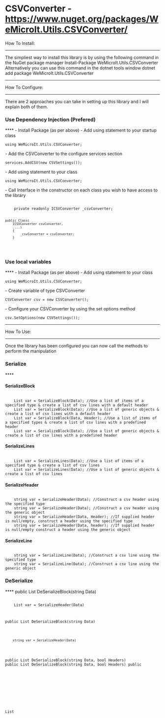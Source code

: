 CSVConverter - https://www.nuget.org/packages/WeMicroIt.Utils.CSVConverter/
===========

How To Install:
****
The simpliest way to install this library is by using the following command in the NuGet package manager
    Install-Package WeMicroIt.Utils.CSVConverter
Alternatively you can use this command in the dotnet tools window
    dotnet add package WeMicroIt.Utils.CSVConverter

---

How To Configure:
****
There are 2 approaches you can take in setting up this library and I will explain both of them.

<h3>Use Dependency Injection (Prefered)</h3>
****
- Install Package (as per above)
- Add using statement to your startup class
<pre><code>using WeMicroIt.Utils.CSVConverter;</code></pre>
- Add the CSVConverter to the configure services section
<pre><code>services.AddCSV(new CSVSettings());</code></pre>
- Add using statement to your class
<pre><code>using WeMicroIt.Utils.CSVConverter;</code></pre>
- Call Interface in the constructor on each class you wish to have access to the library
<pre><code>
    private readonly ICSVConverter _csvConverter;

    public Class(
        ICSVConverter csvConverter,
        ....)
        {
            _csvConverter = csvConverter;
        }
</code></pre>

<h3>Use local variables</h3>
****
- Install Package (as per above)
- Add using statement to your class
<pre><code>using WeMicroIt.Utils.CSVConverter;</code></pre>
- Create variable of type CSVConverter 
<pre><code>CSVConverter csv = new CSVConverter();</code></pre>
- Configure your CSVConverter by using the set options method
<pre><code>csv.SetOptions(new CSVSettings());</code></pre>

----

How To Use:
****
Once the library has been configured you can now call the methods to perform the manipulation

<h3>Serialize</h3>
****
<h4>SerializeBlock</h4>
<pre><code>
    List<string> var = SerializeBlock<T>(Data); //Use a list of items of a specified type & create a list of csv lines with a default header
    List<string> var = SerializeBlock(Data); //Use a list of generic objects & create a list of csv lines with a default header
    List<string> var = SerializeBlock<T>(Data, Header); //Use a list of items of a specified types & create a list of csv lines with a predefined header
    List<string> var = SerializeBlock<T>(Data); //Use a list of generic objects & create a list of csv lines with a predefined header
</code></pre>

<h4>SerializeLines</h4>
<pre><code>
    List<string> var = SerializeLines<T>(Data); //Use a list of items of a specified type & create a list of csv lines
    List<string> var = SerializeLines(Data); //Use a list of generic objects & create a list of csv lines
</code></pre>

<h4>SerializeHeader</h4>
<pre><code>
    string var = SerializeHeader<T>(Data); //Construct a csv header using the specified type
    string var = SerializeHeader(Data); //Construct a csv header using the generic object
    string var = SerializeHeader<T>(Data, Header); //If supplied header is null/empty, construct a header using the specified type
    string var = SerializeHeader(Data, header); //If supplied header is null/empty construct a header using the generic object
</code></pre>

<h4>SerializeLine</h4>
<pre><code>
    string var = SerializeLine<T>(Data); //Construct a csv line using the specified type
    string var = SerializeLine(Data); //Construct a csv line using the generic object
</code></pre>

<h3>DeSerialize</h3>
****
public List<object> DeSerializeBlock(string Data)
<pre><code>
    List<object> var = SerializeHeader<T>(Data)
</code></pre>

public List<T> DeSerializeBlock<T>(string Data)
<pre><code>
    string var = SerializeHeader<T>(Data)
</code></pre>

public List<object> DeSerializeBlock(string Data, bool Headers)
public List<T> DeSerializeBlock<T>(string Data, bool Headers)
public List<object> DeSerializeLines(string Data)
public List<object> DeSerializeLines(List<string> Data)
public List<T> DeSerializeLines<T>(string Data)
public List<T> DeSerializeLines<T>(List<string> Data)
public List<object> DeSerializeLines(string Data, bool Headers)
public List<object> DeSerializeLines(List<string> Data, bool Headers)
public List<T> DeSerializeLines<T>(string Data, bool Headers)
public List<T> DeSerializeLines<T>(List<string> Data, bool Headers)
public object DeSerializeLine(string Data)
public T DeSerializeLine<T>(string Data)